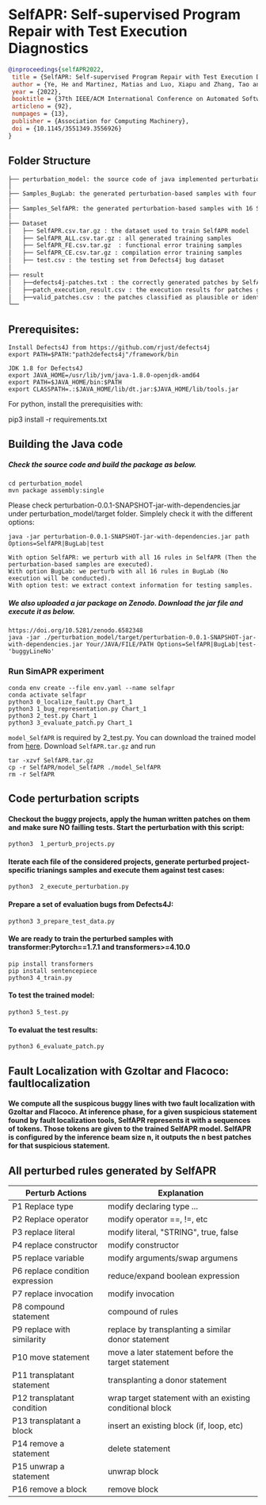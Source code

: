 # SelfAPR: Self-supervised Program Repair with Test Execution Diagnostics

```bibtex
@inproceedings{selfAPR2022,
 title = {SelfAPR: Self-supervised Program Repair with Test Execution Diagnostics},
 author = {Ye, He and Martinez, Matias and Luo, Xiapu and Zhang, Tao and Monperrus, Martin},
 year = {2022},
 booktitle = {37th IEEE/ACM International Conference on Automated Software Engineering},
 articleno = {92},
 numpages = {13},
 publisher = {Association for Computing Machinery},
 doi = {10.1145/3551349.3556926}
}
```


## Folder Structure
 ```bash
├── perturbation_model: the source code of java implemented perturbation model
│ 
├── Samples_BugLab: the generated perturbation-based samples with four BugLab repair actions
│ 
├── Samples_SelfAPR: the generated perturbation-based samples with 16 SelfAPR repair actions
│   
├── Dataset
│   ├── SelfAPR.csv.tar.gz : the dataset used to train SelfAPR model
│   ├── SelfAPR_ALL.csv.tar.gz : all generated training samples
│   ├── SelfAPR_FE.csv.tar.gz  : functional error training samples
│   ├── SelfAPR_CE.csv.tar.gz : compilation error training samples
│   ├── test.csv : the testing set from Defects4j bug dataset
│ 
├── result 
│   ├──defects4j-patches.txt : the correctly generated patches by SelfAPR trained model.
│   ├──patch_execution_result.csv : the execution results for patches generated for test set.
│   ├──valid_patches.csv : the patches classified as plausible or identical to the human-written patches.
└──  

```






## Prerequisites:
 ```
Install Defects4J from https://github.com/rjust/defects4j 
export PATH=$PATH:"path2defects4j"/framework/bin
 ```

 ```
JDK 1.8 for Defects4J
export JAVA_HOME=/usr/lib/jvm/java-1.8.0-openjdk-amd64
export PATH=$JAVA_HOME/bin:$PATH
export CLASSPATH=.:$JAVA_HOME/lib/dt.jar:$JAVA_HOME/lib/tools.jar
 ```
 
For python, install the prerequisities with:

   pip3 install -r requirements.txt
 
## Building the Java code

##### Check the source code and build the package as below.

 ```
cd perturbation_model
mvn package assembly:single
```
Please check perturbation-0.0.1-SNAPSHOT-jar-with-dependencies.jar under perturbation_model/target folder.
Simplely check it with the different options:
```
java -jar perturbation-0.0.1-SNAPSHOT-jar-with-dependencies.jar path Options=SelfAPR|BugLab|test

With option SelfAPR: we perturb with all 16 rules in SelfAPR (Then the perturbation-based samples are executed).
With option BugLab: we perturb with all 16 rules in BugLab (No execution will be conducted).
With option test: we extract context information for testing samples.

```

##### We also uploaded a jar package on Zenodo. Download the jar file and execute it as below.
```
https://doi.org/10.5281/zenodo.6582348
java -jar ./perturbation_model/target/perturbation-0.0.1-SNAPSHOT-jar-with-dependencies.jar Your/JAVA/FILE/PATH Options=SelfAPR|BugLab|test-'buggyLineNo'
```

### Run SimAPR experiment
```
conda env create --file env.yaml --name selfapr
conda activate selfapr
python3 0_localize_fault.py Chart_1
python3 1_bug_representation.py Chart_1
python3 2_test.py Chart_1
python3 3_evaluate_patch.py Chart_1
```
`model_SelfAPR` is required by 2_test.py.
You can download the trained model from [here](https://zenodo.org/records/7030141).
Download `SelfAPR.tar.gz` and run
```
tar -xzvf SelfAPR.tar.gz
cp -r SelfAPR/model_SelfAPR ./model_SelfAPR
rm -r SelfAPR
```


##  Code perturbation scripts

#### Checkout the buggy projects, apply the human written patches on them and make sure NO failling tests. Start the perturbation with this script:
```
python3  1_perturb_projects.py
```
#### Iterate each file of the considered projects, generate perturbed project-specific trianings samples and execute them against test cases:
```
python3  2_execute_perturbation.py
```
#### Prepare a set of evaluation bugs from Defects4J:

```
python3 3_prepare_test_data.py
```

#### We are ready to train the perturbed samples with transformer:Pytorch==1.7.1 and transformers>=4.10.0
```
pip install transformers
pip install sentencepiece
python3 4_train.py
```

#### To test the trained model:
```
python3 5_test.py
```

#### To evaluat the test results:
```
python3 6_evaluate_patch.py
```

## Fault Localization with Gzoltar and Flacoco: faultlocalization 


#### We compute all the suspicous buggy lines with two fault localization with Gzoltar and Flacoco. At inference phase, for a given suspicious statement found by fault localization tools, SelfAPR represents it with a sequences of tokens. Those tokens are given to the trained SelfAPR model. SelfAPR is configured by the inference beam size n, it outputs  the n best patches for that suspicious statement.



## All perturbed rules generated by SelfAPR

|	Perturb Actions	| Explanation |
|	---	|---	|
|	P1 Replace type	|modify declaring type ... |
|	P2 Replace operator	| modify operator ==, !=, etc|
|	P3 replace literal	| modify literal, "STRING", true, false |
|	P4 replace constructor	| modify constructor |
|	P5 replace variable	| modify arguments/swap argumens |
|	P6 replace condition expression	| reduce/expand boolean expression|
|	P7 replace invocation	| modify invocation |
|	P8 compound statement	| compound of rules|
|	P9 replace with similarity	| replace by transplanting a similar donor statement|
|	P10 move statement	| move a later statement before the target statement |
|	P11 transplatant statement	| transplanting a donor statement |
|	P12 transplatant condition	|  wrap target statement with an existing conditional block|
|	P13 transplatant a block	| insert an existing block (if, loop, etc)|
|	P14 remove a statement	| delete statement |
|	P15 unwrap a statement	| unwrap block |
|	P16 remove a block	| remove block |









